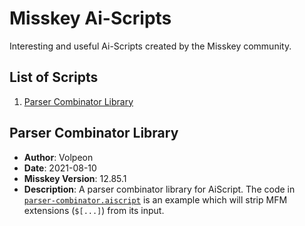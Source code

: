 # Misskey Ai-Scripts

Interesting and useful Ai-Scripts created by the Misskey community.

## List of Scripts

1. [Parser Combinator Library](#Parser-Combinator-Library)

## Parser Combinator Library

* **Author**: Volpeon
* **Date**: 2021-08-10
* **Misskey Version**: 12.85.1
* **Description**: A parser combinator library for AiScript. The code in
[`parser-combinator.aiscript`](parser-combinator.aiscript) is an example
which will strip MFM extensions (`$[...]`) from its input.
